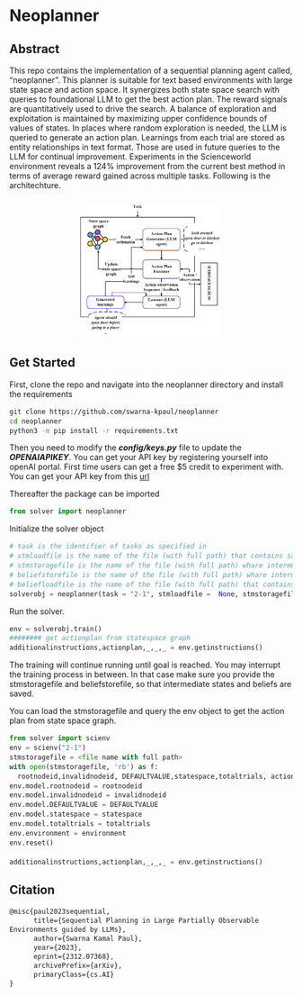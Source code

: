 # Neoplanner

## Abstract
This repo contains the implementation of a sequential planning agent called, “neoplanner”. This planner is suitable for text based environments with large state space and action space. It synergizes both state space search with queries to foundational LLM to get the best action plan. The reward signals are quantitatively used to drive the search. A balance of exploration and exploitation is maintained by maximizing upper confidence bounds of values of states. In places where random exploration is needed, the LLM is queried to generate an action plan. Learnings from each trial are stored as entity relationships in text format. Those are used in future queries to the LLM for continual improvement. Experiments in the Scienceworld environment reveals a 124% improvement from the current best method in terms of average reward gained across multiple tasks.
Following is the architechture. 

<h3 align="center"><img src="https://github.com/swarna-kpaul/neoplanner/blob/main/config/architechture.png" width="50%"/></h3>

## Get Started
First, clone the repo and navigate into the neoplanner directory and install the requirements

```bash
git clone https://github.com/swarna-kpaul/neoplanner
cd neoplanner
python3 -m pip install -r requirements.txt
```

Then you need to modify the ***config/keys.py*** file to update the ***OPENAIAPIKEY***. You can get your API key by registering yourself into openAI portal. First time users can get a free $5 credit to experiment with. You can get your API key from this [url](https://platform.openai.com/api-keys)

Thereafter the package can be imported

```python
from solver import neoplanner
```

Initialize the solver object

```python
# task is the identifier of tasks as specified in 
# stmloadfile is the name of the file (with full path) that contains saved state. The state will be loaded initially. default value is None
# stmstoragefile is the name of the file (with full path) whare intermediate states can be saved. default value is None
# beliefstorefile is the name of the file (with full path) whare intermediate learnings can be saved. default value is None
# beliefloadfile is the name of the file (with full path) that contains intermediate learnings. The learnings will be loaded initially. default value is None
solverobj = neoplanner(task = "2-1", stmloadfile =  None, stmstoragefile = None, beliefstorefile = None, beliefloadfile= None)
```

Run the solver. 

```python
env = solverobj.train()
######## get actionplan from statespace graph
additionalinstructions,actionplan,_,_,_ = env.getinstructions()

```

The training will continue running until goal is reached. You may interrupt the training process in between. In that case make sure you provide the stmstoragefile and beliefstorefile, so that intermediate states and beliefs are saved. 

You can load the stmstoragefile and query the env object to get the action plan from state space graph.

```python
from solver import scienv
env = scienv("2-1")
stmstoragefile = <file name with full path>
with open(stmstoragefile, 'rb') as f:
  rootnodeid,invalidnodeid, DEFAULTVALUE,statespace,totaltrials, actiontrace,environment = pickle.load(f)
env.model.rootnodeid = rootnodeid
env.model.invalidnodeid = invalidnodeid
env.model.DEFAULTVALUE = DEFAULTVALUE
env.model.statespace = statespace
env.model.totaltrials = totaltrials
env.environment = environment
env.reset()

additionalinstructions,actionplan,_,_,_ = env.getinstructions()
```

## Citation
```
@misc{paul2023sequential,
      title={Sequential Planning in Large Partially Observable Environments guided by LLMs}, 
      author={Swarna Kamal Paul},
      year={2023},
      eprint={2312.07368},
      archivePrefix={arXiv},
      primaryClass={cs.AI}
}
```